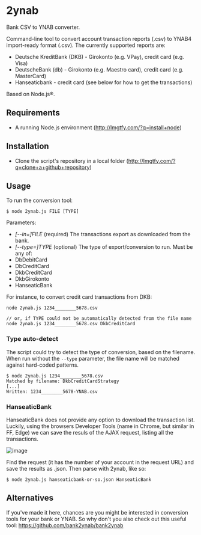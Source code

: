 # 2ynab
Bank CSV to YNAB converter.

Command-line tool to convert account transaction reports (.csv) to YNAB4 import-ready format (.csv). The currently supported reports are:
- Deutsche KreditBank (DKB) - Girokonto (e.g. VPay), credit card (e.g. Visa)
- DeutscheBank (db) - Girokonto (e.g. Maestro card), credit card (e.g. MasterCard)
- Hanseaticbank - credit card (see below for how to get the transactions)

Based on Node.js®.

## Requirements
- A running Node.js environment (http://lmgtfy.com/?q=install+node)

## Installation
- Clone the script's repository in a local folder (http://lmgtfy.com/?q=clone+a+github+repository)

## Usage

To run the conversion tool:

```
$ node 2ynab.js FILE [TYPE]
```

Parameters:
- _[--in=]FILE_ (required) The transactions export as downloaded from the bank.
- _[--type=]TYPE_ (optional) The type of export/conversion to run. Must be any of:
 - DbDebitCard
 - DbCreditCard
 - DkbCreditCard
 - DkbGirokonto
 - HanseaticBank

For instance, to convert credit card transactions from DKB:

```
node 2ynab.js 1234________5678.csv

// or, if TYPE could not be automatically detected from the file name
node 2ynab.js 1234________5678.csv DkbCreditCard
```

### Type auto-detect
The script could try to detect the type of conversion, based on the filename. When run without the `--type` parameter, the file name will be matched against hard-coded patterns.

```
$ node 2ynab.js 1234________5678.csv
Matched by filename: DkbCreditCardStrategy
[...]
Written: 1234________5678-YNAB.csv
```

### HanseaticBank
HanseaticBank does not provide any option to download the transaction list. Luckily, using the browsers Developer Tools (name in Chrome, but similar in FF, Edge) we can save the resuls of the AJAX request, listing all the transactions. 

![image](https://user-images.githubusercontent.com/8949578/197751335-a8312489-8e53-4eb0-a80d-41dacb7d438a.png)

Find the request (it has the number of your account in the request URL) and save the results as .json. Then parse with 2ynab, like so:

```
$ node 2ynab.js hanseaticbank-or-so.json HanseaticBank
```

## Alternatives
If you've made it here, chances are you might be interested in conversion tools for your bank or YNAB. So why don't you also check out this useful tool: https://github.com/bank2ynab/bank2ynab
